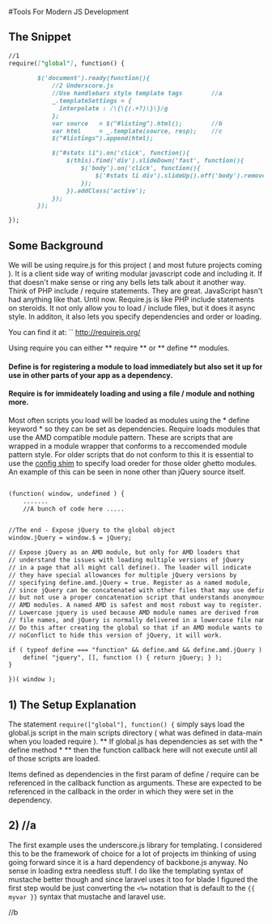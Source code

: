 #Tools For Modern JS Development


## The Snippet
```markdown
//1
require(["global"], function() {
		
		$('document').ready(function(){
			//2 Underscore.js
			//Use handlebars style template tags 		//a
			_.templateSettings = {
			  interpolate : /\{\{(.+?)\}\}/g
			};
			var source   = $("#listing").html();		//b
			var html 	 = _.template(source, resp);	//c
			$("#listings").append(html);

			$("#stats li").on('click', function(){
				$(this).find('div').slideDown('fast', function(){
					$('body').on('click', function(){
						$('#stats li div').slideUp().off('body').removeClass('active');
					});	
				}).addClass('active');
			});
		});

});
```

## Some Background
We will be using require.js for this project ( and most future projects coming ).
It is a client side way of writing modular javascript code and including it. If that doesn't make sense
or ring any bells lets talk about it another way. Think of PHP include / require statements. They are great.
JavaScript hasn't had anything like that. Until now. Require.js is like PHP include statements on steroids. It 
not only allow you to load / include files, but it does it async style. In additon, it also lets you specify 
dependencies and order or loading.

You can find it at: 
`` http://requirejs.org/

Using require you can either ** require ** or ** define ** modules.
#### Define is for registering a module to load immediately but also set it up for use in other parts of your app as a dependency.
#### Require is for immideately loading and using a file / module and nothing more.

Most often scripts you load will be loaded as modules using the * define keyword * so they can be set as dependencies. 
Require loads modules that use the AMD compatible module pattern. These are scripts that are wrapped in a module wrapper that conforms
to a reccomended module pattern style. For older scripts that do not conform to this it is essential to use the [config shim](http://requirejs.org/docs/api.html#config-shim) to specify load oreder for those older ghetto modules. An example of this can be seen in none other than jQuery source itself.

```markdown

(function( window, undefined ) { 
	....... 
	//A bunch of code here .....


//The end - Expose jQuery to the global object
window.jQuery = window.$ = jQuery;

// Expose jQuery as an AMD module, but only for AMD loaders that
// understand the issues with loading multiple versions of jQuery
// in a page that all might call define(). The loader will indicate
// they have special allowances for multiple jQuery versions by
// specifying define.amd.jQuery = true. Register as a named module,
// since jQuery can be concatenated with other files that may use define,
// but not use a proper concatenation script that understands anonymous
// AMD modules. A named AMD is safest and most robust way to register.
// Lowercase jquery is used because AMD module names are derived from
// file names, and jQuery is normally delivered in a lowercase file name.
// Do this after creating the global so that if an AMD module wants to call
// noConflict to hide this version of jQuery, it will work.

if ( typeof define === "function" && define.amd && define.amd.jQuery ) {
	define( "jquery", [], function () { return jQuery; } );
}

})( window );

```

## 1) The Setup Explanation
The statement `` require(["global"], function() { `` simply says load the global.js script in the main scripts directory 
( what was defined in data-main when you loaded require ). ** If global.js has dependencies as set with the * define method * ** then 
the function callback here will not execute until all of those scripts are loaded.

Items defined as dependencies in the first param of define / require can be referenced in the callback function as arguments. These are expected to be referenced in the callback in the order in which they were set in the dependency.

## 2) //a 
The first example uses the underscore.js library for templating. I considered this to be the framework of choice for a lot of projects im thinking of using 
going forward since it is a hard dependency of backbone.js anyway. No sense in loading extra needless stuff. I do like the templating syntax of mustache better though and since laravel uses it too for blade I figured the first step would be just converting the `` <%= `` notation that is default to the `` {{ myvar }} `` syntax that mustache and laravel use.

//b
